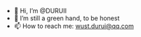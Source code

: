 - 👋 Hi, I’m @DURUII
- 🌱 I’m still a green hand, to be honest
- 📫 How to reach me: wust.durui@qq.com

<!---
DURUII/DURUII is a ✨ special ✨ repository because its `README.md` (this file) appears on your GitHub profile.
You can click the Preview link to take a look at your changes.
--->
